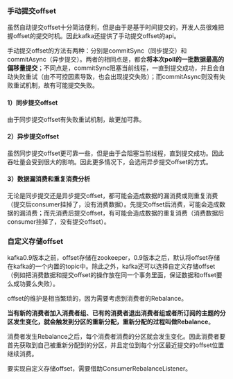 ### 手动提交offset
虽然自动提交offset十分简洁便利，但是由于是基于时间提交的，开发人员很难把握offset的提交时机。因此kafka还提供了手动提交offset的api。

手动提交offset的方法有两种：分别是commitSync（同步提交）和commitAsync（异步提交）。两者的相同点是，都会**将本次poll的一批数据最高的偏移量提交**；不同点是，commitSync阻塞当前线程，一直到提交成功，并且会自动失败重试（由不可控因素导致，也会出现提交失败）；而commitAsync则没有失败重试机制，故有可能提交失败。

#### 1）同步提交offset
由于同步提交offset有失败重试机制，故更加可靠。

#### 2）异步提交offset
虽然同步提交offset更可靠一些，但是由于会阻塞当前线程，直到提交成功。因此吞吐量会受到很大的影响。因此更多情况下，会选用异步提交offset的方式。

#### 3）数据漏消费和重复消费分析
无论是同步提交还是异步提交offset，都可能会造成数据的漏消费或则重复消费（提交后consumer挂掉了，没有消费数据）。先提交offset后消费，可能会造成数据的漏消费；而先消费后提交offset，有可能会造成数据的重复消费（消费数据后consumer挂掉了，没有提交offset）。


### 自定义存储offset
kafka0.9版本之前，offset存储在zookeeper，0.9版本之后，默认将offset存储在kafka的一个内置的topic中。除此之外，kafka还可以选择自定义存储offset（例如把消费数据和提交offset的操作放在同一个事务里面，保证数据和offset要么成功要么失败）。

offset的维护是相当繁琐的，因为需要考虑到消费者的Rebalance。

**当有新的消费者加入消费者组、已有的消费者退出消费者组或者所订阅的主题的分区发生变化，就会触发到分区的重新分配，重新分配的过程叫做Rebalance**。

消费者发生Rebalance之后，每个消费者消费的分区就会发生变化。因此消费者要首先获取到自己被重新分配到的分区，并且定位到每个分区最近提交的offset位置继续消费。

要实现自定义存储offset，需要借助ConsumerRebalanceListener。